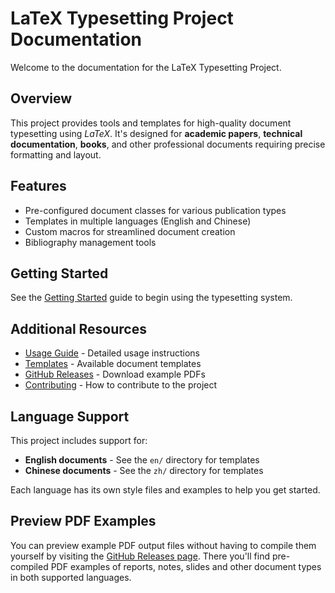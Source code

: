 # LaTeX Typesetting Project Documentation

Welcome to the documentation for the LaTeX Typesetting Project.

## Overview

This project provides tools and templates for high-quality document typesetting using _LaTeX_. It's designed for **academic papers**, **technical documentation**, **books**, and other professional documents requiring precise formatting and layout.

## Features

- Pre-configured document classes for various publication types
- Templates in multiple languages (English and Chinese)
- Custom macros for streamlined document creation
- Bibliography management tools

## Getting Started

See the [Getting Started](getting-started.md) guide to begin using the typesetting system.

## Additional Resources

- [Usage Guide](usage.md) - Detailed usage instructions
- [Templates](templates.md) - Available document templates
- [GitHub Releases](https://github.com/jiahaoxiang2000/typesetting/releases) - Download example PDFs
- [Contributing](../CONTRIBUTING.md) - How to contribute to the project

## Language Support

This project includes support for:

- **English documents** - See the `en/` directory for templates
- **Chinese documents** - See the `zh/` directory for templates

Each language has its own style files and examples to help you get started.

## Preview PDF Examples

You can preview example PDF output files without having to compile them yourself by visiting the [GitHub Releases page](https://github.com/jiahaoxiang2000/typesetting/releases). There you'll find pre-compiled PDF examples of reports, notes, slides and other document types in both supported languages.
